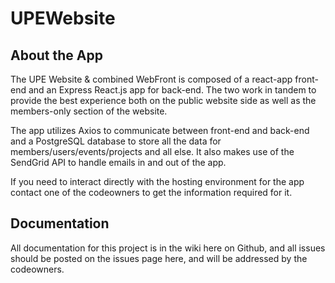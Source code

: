 # UPEWebsite

## About the App
The UPE Website & combined WebFront is composed of a react-app front-end and an Express React.js app for back-end. The two work in tandem to provide the best experience both on the public website side as well as the members-only section of the website.

The app utilizes Axios to communicate between front-end and back-end and a PostgreSQL database to store all the data for members/users/events/projects and all else. It also makes use of the SendGrid API to handle emails in and out of the app.

If you need to interact directly with the hosting environment for the app contact one of the codeowners to get the information required for it.

## Documentation

All documentation for this project is in the wiki here on Github, and all issues should be posted on the issues page here, and will be addressed by the codeowners.
